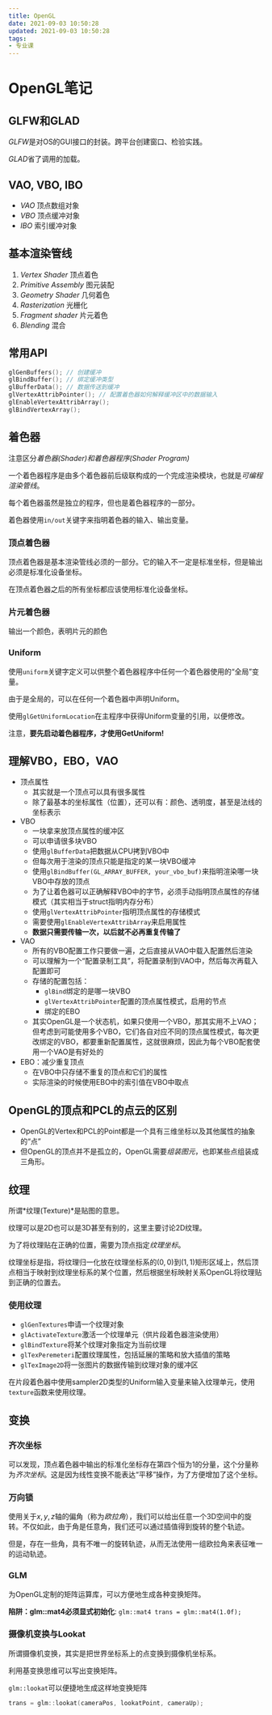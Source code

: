 ```yaml
---
title: OpenGL
date: 2021-09-03 10:50:28
updated: 2021-09-03 10:50:28
tags:
- 专业课
---
```

# OpenGL笔记
## GLFW和GLAD
   
   *GLFW*是对OS的GUI接口的封装。跨平台创建窗口、检验实践。

   *GLAD*省了调用的加载。

## VAO, VBO, IBO
- *VAO* 顶点数组对象
- *VBO* 顶点缓冲对象
- *IBO* 索引缓冲对象

## 基本渲染管线
1. *Vertex Shader* 顶点着色
2. *Primitive Assembly* 图元装配
3. *Geometry Shader* 几何着色
4. *Rasterization* 光栅化
5. *Fragment shader* 片元着色
6. *Blending* 混合

## 常用API
```cpp
glGenBuffers(); // 创建缓冲
glBindBuffer(); // 绑定缓冲类型
glBufferData(); // 数据传送到缓冲
glVertexAttribPointer(); // 配置着色器如何解释缓冲区中的数据输入
glEnableVertexAttribArray();
glBindVertexArray();
```

## 着色器
注意区分*着色器(Shader)*和*着色器程序(Shader Program)*

一个着色器程序是由多个着色器前后级联构成的一个完成渲染模块，也就是*可编程渲染管线*。

每个着色器虽然是独立的程序，但也是着色器程序的一部分。

着色器使用`in/out`关键字来指明着色器的输入、输出变量。

### 顶点着色器
顶点着色器是基本渲染管线必须的一部分。它的输入不一定是标准坐标，但是输出必须是标准化设备坐标。

在顶点着色器之后的所有坐标都应该使用标准化设备坐标。

### 片元着色器
输出一个颜色，表明片元的颜色

### Uniform
使用`uniform`关键字定义可以供整个着色器程序中任何一个着色器使用的“全局”变量。

由于是全局的，可以在任何一个着色器中声明Uniform。

使用`glGetUniformLocation`在主程序中获得Uniform变量的引用，以便修改。

注意，**要先启动着色器程序，才使用GetUniform!**


## 理解VBO，EBO，VAO
- 顶点属性
  - 其实就是一个顶点可以具有很多属性
  - 除了最基本的坐标属性（位置），还可以有：颜色、透明度，甚至是法线的坐标表示
- VBO
  - 一块拿来放顶点属性的缓冲区
  - 可以申请很多块VBO
  - 使用`glBufferData`把数据从CPU拷到VBO中
  - 但每次用于渲染的顶点只能是指定的某一块VBO缓冲
  - 使用`glBindBuffer(GL_ARRAY_BUFFER, your_vbo_buf)`来指明渲染哪一块VBO中存放的顶点
  - 为了让着色器可以正确解释VBO中的字节，必须手动指明顶点属性的存储模式（其实相当于struct指明内存分布）
  - 使用`glVertexAttribPointer`指明顶点属性的存储模式
  - 需要使用`glEnableVertexAttribArray`来启用属性
  - **数据只需要传输一次，以后就不必再重复传输了**
- VAO
  - 所有的VBO配置工作只要做一遍，之后直接从VAO中载入配置然后渲染
  - 可以理解为一个“配置录制工具”，将配置录制到VAO中，然后每次再载入配置即可
  - 存储的配置包括：
    - `glBind`绑定的是哪一块VBO
    - `glVertexAttribPointer`配置的顶点属性模式，启用的节点
    - 绑定的EBO
  - 其实OpenGL是一个状态机，如果只使用一个VBO，那其实用不上VAO；但考虑到可能使用多个VBO，它们各自对应不同的顶点属性模式，每次更改绑定的VBO，都要重新配置属性，这就很麻烦，因此为每个VBO配套使用一个VAO是有好处的
- EBO：减少重复顶点
  - 在VBO中只存储不重复的顶点和它们的属性
  - 实际渲染的时候使用EBO中的索引值在VBO中取点

## OpenGL的顶点和PCL的点云的区别
- OpenGL的Vertex和PCL的Point都是一个具有三维坐标以及其他属性的抽象的“点”
- 但OpenGL的顶点并不是孤立的，OpenGL需要*组装图元*，也即某些点组装成三角形。

## 纹理
所谓*纹理(Texture)*是贴图的意思。

纹理可以是2D也可以是3D甚至有别的，这里主要讨论2D纹理。

为了将纹理贴在正确的位置，需要为顶点指定*纹理坐标*。

纹理坐标是指，将纹理归一化放在纹理坐标系的$(0,0)$到$(1,1)$矩形区域上，然后顶点相当于映射到纹理坐标系的某个位置，然后根据坐标映射关系OpenGL将纹理贴到正确的位置去。

### 使用纹理
- `glGenTextures`申请一个纹理对象
- `glActivateTexture`激活一个纹理单元（供片段着色器渲染使用）
- `glBindTexture`将某个纹理对象指定为当前纹理
- `glTexPeremeteri`配置纹理属性，包括延展的策略和放大插值的策略
- `glTexImage2D`将一张图片的数据传输到纹理对象的缓冲区

在片段着色器中使用sampler2D类型的Uniform输入变量来输入纹理单元，使用`texture`函数来使用纹理。

## 变换
### 齐次坐标
可以发现，顶点着色器中输出的标准化坐标存在第四个恒为1的分量，这个分量称为*齐次坐标*。这是因为线性变换不能表达“平移”操作，为了方便增加了这个坐标。

### 万向锁
使用关于$x,y,z$轴的偏角（称为*欧拉角*），我们可以给出任意一个3D空间中的旋转。不仅如此，由于角是任意角，我们还可以通过插值得到旋转的整个轨迹。

但是，存在一些角，具有不唯一的旋转轨迹，从而无法使用一组欧拉角来表征唯一的运动轨迹。

### GLM
为OpenGL定制的矩阵运算库，可以方便地生成各种变换矩阵。

**陷阱：glm::mat4必须显式初始化**:
`glm::mat4 trans = glm::mat4(1.0f);`


### 摄像机变换与Lookat

所谓摄像机变换，其实是把世界坐标系上的点变换到摄像机坐标系。

利用基变换思维可以写出变换矩阵。

`glm::lookat`可以便捷地生成这样地变换矩阵

```cpp
trans = glm::lookat(cameraPos, lookatPoint, cameraUp);
```